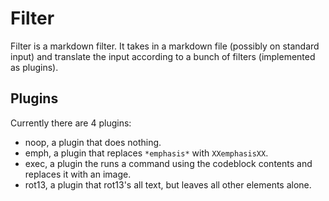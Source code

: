 # Filter

Filter is a markdown filter. It takes in a markdown file (possibly on standard input) and translate
the input according to a bunch of filters (implemented as plugins).

## Plugins

Currently there are 4 plugins:

* noop, a plugin that does nothing.
* emph, a plugin that replaces `*emphasis*` with `XXemphasisXX`.
* exec, a plugin the runs a command using the codeblock contents and replaces it with an image.
* rot13, a plugin that rot13's all text, but leaves all other elements alone.
